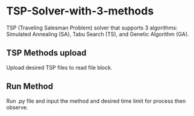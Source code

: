 # TSP-Solver-with-3-methods
TSP (Traveling Salesman Problem) solver that supports 3 algorithms: Simulated Annealing (SA), Tabu Search (TS), and Genetic Algorithm (GA).


## TSP Methods upload
Upload desired TSP files to read file block.

## Run Method
Run .py file and input the method and desired time limit for process then observe.